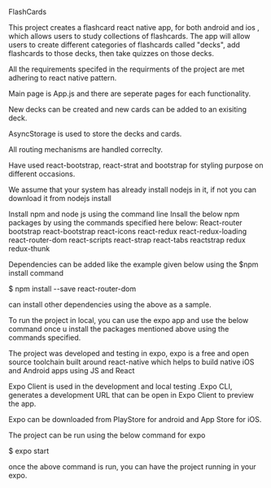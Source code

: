 FlashCards

This project creates a flashcard react native app, 
for both android and ios ,
which allows users to study collections of flashcards. The app will allow users to create different categories of flashcards called "decks", add flashcards to those decks, then take quizzes on those decks.

All the requirements specifed in the requirments of the project are met adhering to react native pattern.

Main page is App.js and there are seperate pages for each functionality.

New decks can be created and new cards can be added to an exisiting deck.

AsyncStorage is used to store the decks and cards.

All routing mechanisms are handled correclty.

Have used react-bootstrap, react-strat and bootstrap for styling purpose on different occasions.

We assume that your system has already install nodejs in it, if not you can download it from nodejs install

Install npm and node js using the command line Insall the below npm packages by using the commands specified here below: React-router bootstrap react-bootstrap react-icons react-redux react-redux-loading react-router-dom react-scripts react-strap react-tabs reactstrap redux redux-thunk

Dependencies can be added like the example given below using the $npm install command

$ npm install --save react-router-dom

can install other dependencies using the above as a sample.

To run the project in local, you can use the expo app and 
use the below command once u install the packages mentioned above using the commands specified.

The project was developed and testing in expo, expo is a free and open source toolchain built around react-native which helps to build native iOS and Android apps using JS and React

Expo Client is used in the development and local testing .Expo CLI, generates a development URL that can be open in Expo Client to preview the app. 

Expo can be downloaded  from PlayStore for android and App Store for iOS.

The project can be run using the below command for expo

$ expo start

once the above command is run, you can have the project running in your expo.

